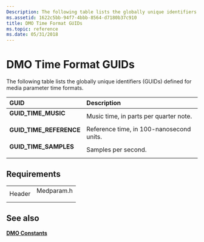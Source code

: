 ```yaml
---
Description: The following table lists the globally unique identifiers (GUIDs) defined for media parameter time formats.
ms.assetid: 1622c5bb-94f7-4bbb-8564-d7180b37c910
title: DMO Time Format GUIDs
ms.topic: reference
ms.date: 05/31/2018
---
```


# DMO Time Format GUIDs

The following table lists the globally unique identifiers (GUIDs) defined for media parameter time formats.



| GUID                                                                                                                                                                             | Description                                         |
|:---------------------------------------------------------------------------------------------------------------------------------------------------------------------------------|:----------------------------------------------------|
| <span id="GUID_TIME_MUSIC"></span><span id="guid_time_music"></span><dl> <dt>**GUID\_TIME\_MUSIC**</dt> </dl>             | Music time, in parts per quarter note.<br/>   |
| <span id="GUID_TIME_REFERENCE"></span><span id="guid_time_reference"></span><dl> <dt>**GUID\_TIME\_REFERENCE**</dt> </dl> | Reference time, in 100-nanosecond units.<br/> |
| <span id="GUID_TIME_SAMPLES"></span><span id="guid_time_samples"></span><dl> <dt>**GUID\_TIME\_SAMPLES**</dt> </dl>       | Samples per second.<br/>                      |



## Requirements



|                   |                                                                                       |
|-------------------|---------------------------------------------------------------------------------------|
| Header<br/> | <dl> <dt>Medparam.h</dt> </dl> |



## See also

<dl> <dt>

[**DMO Constants**](dmo-constants.md)
</dt> </dl>

 

 




